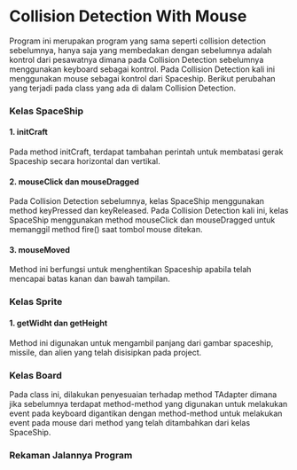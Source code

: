# Collision Detection With Mouse

Program ini merupakan program yang sama seperti collision detection sebelumnya, hanya saja yang membedakan dengan sebelumnya adalah kontrol dari pesawatnya dimana pada Collision Detection sebelumnya menggunakan keyboard sebagai kontrol. Pada Collision Detection kali ini menggunakan mouse sebagai kontrol dari Spaceship. Berikut perubahan yang terjadi pada class yang ada di dalam Collision Detection.

### Kelas SpaceShip
#### 1. initCraft
Pada method initCraft, terdapat tambahan perintah untuk membatasi gerak Spaceship secara horizontal dan vertikal.
#### 2. mouseClick dan mouseDragged
Pada Collision Detection sebelumnya, kelas SpaceShip menggunakan method keyPressed dan keyReleased. Pada Collision Detection kali ini, kelas SpaceShip menggunakan method mouseClick dan mouseDragged untuk memanggil method fire() saat tombol mouse ditekan.
#### 3. mouseMoved
Method ini berfungsi untuk menghentikan Spaceship apabila telah mencapai batas kanan dan bawah tampilan.

### Kelas Sprite
#### 1. getWidht dan getHeight
Method ini digunakan untuk mengambil panjang dari gambar spaceship, missile, dan alien yang telah disisipkan pada project.

### Kelas Board
Pada class ini, dilakukan penyesuaian terhadap method TAdapter dimana jika sebelumnya terdapat method-method yang digunakan untuk melakukan event pada keyboard digantikan dengan method-method untuk melakukan event pada mouse dari method yang telah ditambahkan dari kelas SpaceShip.

### Rekaman Jalannya Program

